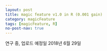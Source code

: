 ```yaml
---
layout: post
title: magic feature v1.0 in R (0.001 gain) 
category: magicFeature 
tags: [magicFeature, R]
no-post-nav: true
---
```


연구 중, 업로드 예정일 2018년 6월 29일